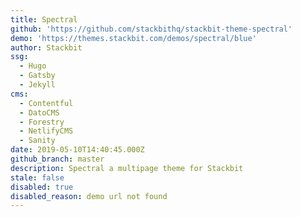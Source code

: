 ```yaml
---
title: Spectral
github: 'https://github.com/stackbithq/stackbit-theme-spectral'
demo: 'https://themes.stackbit.com/demos/spectral/blue'
author: Stackbit
ssg:
  - Hugo
  - Gatsby
  - Jekyll
cms:
  - Contentful
  - DatoCMS
  - Forestry
  - NetlifyCMS
  - Sanity
date: 2019-05-10T14:40:45.000Z
github_branch: master
description: Spectral a multipage theme for Stackbit
stale: false
disabled: true
disabled_reason: demo url not found
---
```

